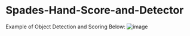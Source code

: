 # Spades-Hand-Score-and-Detector

Example of Object Detection and Scoring Below:
![image](https://github.com/user-attachments/assets/9103a97b-6388-474a-9360-34acdaaac408)
